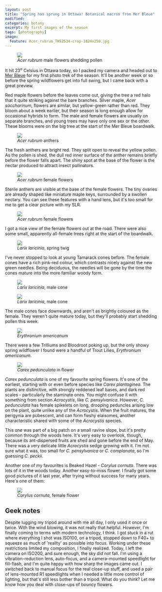 ```yaml
---
layout: post
title: "Spring has sprung in Ottawa! Botanical macros from Mer Bleue"
modified:
categories: botany
excerpt: My first images of the season
tags: [photography]
image:
  feature: Acer_rubrum_TWS2534-crop-1024x250.jpg
---
```


<figure>
<a href="/images/Acer_rubrum_TWS2534-crop-1024x677.jpg"><img src="/images/Acer_rubrum_TWS2534-crop-1024x677.jpg"></a>
<figcaption><em>Acer rubrum</em> male flowers shedding pollen</figcaption>
</figure>

It hit 23<sup>o</sup> Celsius in Ottawa today, so I packed my camera and
headed out to <a title="Mer Bleue"
href="http://www.canadascapital.gc.ca/places-to-visit/greenbelt/mer-bleue">Mer
Bleue</a> for my first photo trek of the season. It'll be another week or
so before the spring wildflowers get into full swing, but I came back with
a great preview.

Red maple flowers before the leaves come out, giving the tree a red halo
that it quite striking against the bare branches. Silver maple, <em>Acer
saccharinum</em>, flowers are similar, but yellow-green rather than red.
They bloom about a week earlier, but their season is long enough allow for
occasional hybrids to form. The male and female flowers are usually on
separate branches, and young trees may have only one sex or the other.
These blooms were on the big tree at the start of the Mer Bleue boardwalk.

<figure>
<a href="/images/Acer_rubrum_TWS2531-despecked-678x1024.jpg"><img src="/images/Acer_rubrum_TWS2531-despecked-678x1024.jpg"></a>
<figcaption><em>Acer rubrum</em> anthers</figcaption>
</figure>

The fresh anthers are bright red. They split open to reveal the yellow
pollen. As the pollen is shed, the dull red inner surface of the anther
remains briefly before the flower falls apart. The shiny spot at the base
of the flower is the nectar produced to attract insect pollinators.

<figure>
<a href="/images/acer_rubrum_TWS2617-despeck-crop-1024x1002.jpg"><img src="/images/acer_rubrum_TWS2617-despeck-crop-1024x1002.jpg"></a>
<figcaption><em>Acer rubrum</em> female flowers</figcaption>
</figure>

Sterile anthers are visible at the base of the female flowers. The tiny
ovaries are already shaped like miniature maple keys, surrounded by a
swollen nectary. You can see these features with a hand lens, but it's too
small for me to get a clear picture with my SLR.

<figure>
<a href="/images/Acer_rubrum_TWS2624-despecked-678x1024.jpg"><img src="/images/Acer_rubrum_TWS2624-despecked-678x1024.jpg"></a>
<figcaption><em>Acer rubrum</em> female flowers</figcaption>
</figure>

I got a nice view of the female flowers out at the road. There were also
some small, apparently all-female trees right at the start of the
boardwalk.

<figure>
<a href="/images/Larix_TWS2555-despeck-678x1024.jpg"><img src="/images/Larix_TWS2555-despeck-678x1024.jpg"></a>
<figcaption><em>Larix laricinia</em>, spring twig</figcaption>
</figure>

I've never stopped to look at young Tamarack cones before. The female cones
have a rich pink-red colour, which contrasts nicely against the new green
needles. Being deciduous, the needles will be gone by the time the cones
mature into the more familiar woody form.


<figure>
<a href="/images/larix_TWS2561-crop-678x1024.jpg"><img src="/images/larix_TWS2561-crop-678x1024.jpg"></a>
<figcaption><em>Larix laricinia</em>, male cone</figcaption>
</figure>


<figure>
<a href="/images/Larix_TWS2575-crop-1024x678.jpg"><img src="/images/Larix_TWS2575-crop-1024x678.jpg"></a>
<figcaption><em>Larix laricinia</em>, male cone</figcaption>
</figure>

The male cones face downwards, and aren't as brightly coloured as the
female. They weren't quite mature today, but they'll probably start
shedding pollen this week.


<figure>
<a href="/images/erythronium_TWS2601-despecked-678x1024.jpg"><img src="/images/erythronium_TWS2601-despecked-678x1024.jpg"></a>
<figcaption><em>Erythronium americanum</em></figcaption>
</figure>

There were a few Trilliums and Bloodroot poking up, but the only showy
spring wildflower I found were a handful of Trout Lilies, <em>Erythronium
americanum</em>.


<figure>
<a href="/images/carex_pedunculata_TWS2604-e1367200780999-678x1024.jpg"><img src="/images/carex_pedunculata_TWS2604-e1367200780999-678x1024.jpg"></a>
<figcaption><em>Carex pedunculata</em> in flower</figcaption>
</figure>

<em>Carex pedunculata</em> is one of my favourite spring flowers. It's one
of the earliest, starting with or even before species like <em>Carex
plantaginea</em>. The plants are distinctive, with strongly reddened leaf
bases, and dark red scales - particularly the staminate ones. You might
confuse it with something from section <em>Acrocystis</em>, like <em>C.
pensylvanica</em>. However, <em>C. pedunculata</em> has female spikelets on
long, drooping peduncles arising low on the plant, quite unlike any of the
<em>Acrocystis</em>. When the fruit matures, the perigynia are pubescent,
and can form fleshy elaisomes, another characteristic shared with some of
the <em>Acrocystis</em> species.

This one was part of a big patch on a small ravine slope, but it's pretty
common through the woods here. It's very easy to overlook, though, because
its ant-dispersed fruits are shed and gone before the end of May. There was
a very delicate little <em>Acrocystis</em> sedge growing with it. I'm not
sure what it was, too small for <em>C. pensylvanica</em> or <em>C.
complanata</em>, so I'm guessing <em>C. peckii</em>.

Another one of my favourites is Beaked Hazel - <em>Corylus cornuta</em>.
There was lots of it in the woods today. Another easy-to-miss flower. I
finally got some good pictures of it last year, after trying without
success for many years. Here's one of them:



<figure>
<a href="/images/Cornus_cornuta_TWS_0117-1024x678.jpg"><img src="/images/Cornus_cornuta_TWS_0117-1024x678.jpg"></a>
<figcaption><em>Corylus cornuta</em>, female flower</figcaption>
</figure>

## Geek notes

Despite lugging my tripod around with me all day, I only used it once or
twice. With the wind blowing, it was not really that helpful. However, I'm
finally coming to terms with modern technology, I think. I got stuck in a
rut where everything I shot was ISO100, on a tripod, stopped down to F40+
to squeeze as much of 'reality' as possible into focus. Working under these
restrictions limited my composition, I finally realized. Today, I left the
camera on ISO200, and sure enough, the sky <em>did not</em> fall. I'm using
a vibration-reduction lens, auto-focus, and a camera-mounted speedlight for
fill-flash, and I'm quite happy with how sharp the images came out. I
switched back to manual focus for the real close-up stuff, and used a pair
of lens-mounted R1 speedlights when I needed a little more control of
lighting, but that's still less bother than a tripod. What do you think?
Let me know how you deal with close-ups of bouncy flowers.
